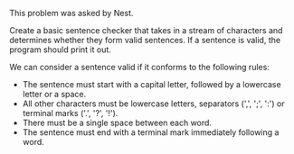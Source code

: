 This problem was asked by Nest.

Create a basic sentence checker that takes in a stream of characters and determines whether they form valid sentences. If a sentence is valid, the program should print it out.

We can consider a sentence valid if it conforms to the following rules:

- The sentence must start with a capital letter, followed by a lowercase letter or a space.
- All other characters must be lowercase letters, separators (',', ';', ':') or terminal marks ('.', '?', '!').
- There must be a single space between each word.
- The sentence must end with a terminal mark immediately following a word.